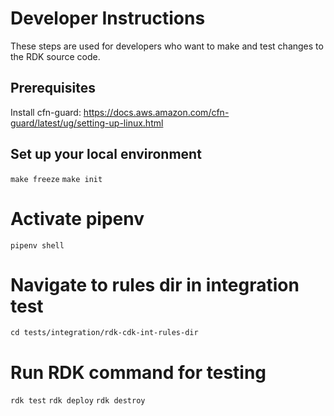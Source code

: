 
# Developer Instructions

These steps are used for developers who want to make and test changes to the RDK source code.

## Prerequisites

Install cfn-guard: https://docs.aws.amazon.com/cfn-guard/latest/ug/setting-up-linux.html

## Set up your local environment
`make freeze`
`make init`

# Activate pipenv
`pipenv shell`

# Navigate to rules dir in integration test
`cd tests/integration/rdk-cdk-int-rules-dir`

# Run RDK command for testing
`rdk test`
`rdk deploy`
`rdk destroy`
